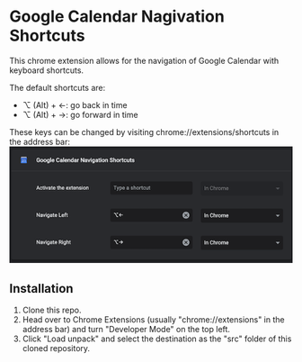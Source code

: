 # Google Calendar Nagivation Shortcuts
This chrome extension allows for the navigation of Google Calendar with keyboard shortcuts.

The default shortcuts are:
- ⌥ (Alt) + ←: go back in time
- ⌥ (Alt) + →: go forward in time

These keys can be changed by visiting chrome://extensions/shortcuts in the address bar:
![](./src/assets/extension_shortcut.png)

## Installation
1. Clone this repo.
2. Head over to Chrome Extensions (usually "chrome://extensions" in the address bar) and turn "Developer Mode" on the top left.
3. Click "Load unpack" and select the destination as the "src" folder of this cloned repository.
